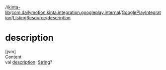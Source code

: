 //[kinta-lib](../../../../index.md)/[com.dailymotion.kinta.integration.googleplay.internal](../../index.md)/[GooglePlayIntegration](../index.md)/[ListingResource](index.md)/[description](description.md)



# description  
[jvm]  
Content  
val [description](description.md): [String](https://kotlinlang.org/api/latest/jvm/stdlib/kotlin/-string/index.html)?  



